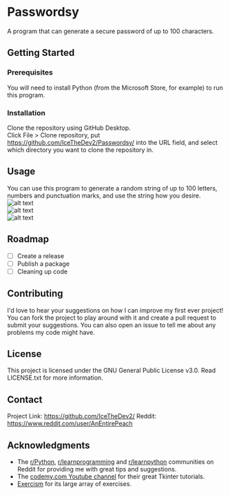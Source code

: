 # Passwordsy
A program that can generate a secure password of up to 100 characters.

## Getting Started
### Prerequisites
You will need to install Python (from the Microsoft Store, for example) to run this program.

### Installation
Clone the repository using GitHub Desktop.  
Click File > Clone repository, put https://github.com/IceTheDev2/Passwordsy/ into the URL field, and select which directory you want to clone the repository in.  

## Usage
You can use this program to generate a random string of up to 100 letters, numbers and punctuation marks, and use the string how you desire.  
![alt text](https://github.com/IceTheDev2/Passwordsy/blob/main/PasswordGenerator/Screenshots/1.png)  
![alt text](https://github.com/IceTheDev2/Passwordsy/blob/main/PasswordGenerator/Screenshots/2.png)  
![alt text](https://github.com/IceTheDev2/Passwordsy/blob/main/PasswordGenerator/Screenshots/3.png)  

## Roadmap
- [ ] Create a release
- [ ] Publish a package
- [ ] Cleaning up code

## Contributing
I'd love to hear your suggestions on how I can improve my first ever project!  
You can fork the project to play around with it and create a pull request to submit your suggestions. You can also open an issue to tell me about any problems my code might have.

## License
This project is licensed under the GNU General Public License v3.0. Read LICENSE.txt for more information.

## Contact
Project Link: https://github.com/IceTheDev2/
Reddit: https://www.reddit.com/user/AnEntirePeach

## Acknowledgments
* The [r/Python](r/https://www.reddit.com/r/Python/), [r/learnprogramming](https://www.reddit.com/r/learnprogramming/) and [r/learnpython](https://www.reddit.com/r/learnpython/) communities on Reddit for providing me with great tips and suggestions.
* The [codemy.com Youtube channel](https://www.youtube.com/@Codemycom) for their great Tkinter tutorials.
* [Exercism](https://exercism.org/) for its large array of exercises.
